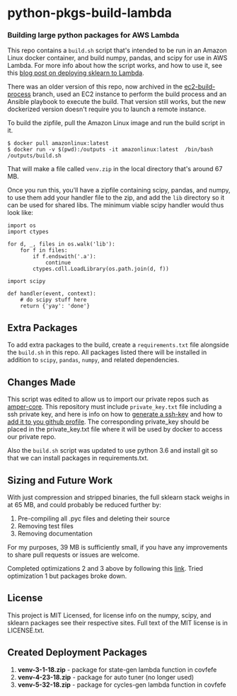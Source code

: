 # python-pkgs-build-lambda

### Building large python packages for AWS Lambda

This repo contains a `build.sh` script that's intended to be run in an Amazon
Linux docker container, and build numpy, pandas, and scipy for use in AWS
Lambda. For more info about how the script works, and how to use it, see this
[blog post on deploying sklearn to Lambda](https://serverlesscode.com/post/scikitlearn-with-amazon-linux-container/).

There was an older version of this repo, now archived in the
[ec2-build-process](https://github.com/ryansb/sklearn-build-lambda/tree/ec2-build-process)
branch, used an EC2 instance to perform the build process and an Ansible
playbook to execute the build. That version still works, but the new dockerized
version doesn't require you to launch a remote instance.

To build the zipfile, pull the Amazon Linux image and run the build script in
it.

```
$ docker pull amazonlinux:latest
$ docker run -v $(pwd):/outputs -it amazonlinux:latest  /bin/bash /outputs/build.sh
```

That will make a file called `venv.zip` in the local directory that's around
67 MB.

Once you run this, you'll have a zipfile containing scipy, pandas, and numpy, to use them add your handler file to the zip, and add the `lib`
directory so it can be used for shared libs. The minimum viable scipy handler
would thus look like:

```
import os
import ctypes

for d, _, files in os.walk('lib'):
    for f in files:
        if f.endswith('.a'):
            continue
        ctypes.cdll.LoadLibrary(os.path.join(d, f))

import scipy

def handler(event, context):
    # do scipy stuff here
    return {'yay': 'done'}

```

## Extra Packages

To add extra packages to the build, create a `requirements.txt` file alongside
the `build.sh` in this repo. All packages listed there will be installed in
addition to `scipy`, `pandas`, `numpy`, and related dependencies.

## Changes Made

This script was edited to allow us to import our private repos such as [amper-core](https://github.com/ampertech/amper-core). This repository must include `private_key.txt` file including a ssh private key, and here is info on how to [generate a ssh-key](https://help.github.com/articles/generating-a-new-ssh-key-and-adding-it-to-the-ssh-agent/#generating-a-new-ssh-key) and how to [add it to you github profile](https://help.github.com/articles/adding-a-new-ssh-key-to-your-github-account/). The corresponding private_key should be placed in the private_key.txt file where it will be used by docker to access our private repo.

Also the `build.sh` script was updated to use python 3.6 and install git so that we can install packages in requirements.txt.

## Sizing and Future Work

With just compression and stripped binaries, the full sklearn stack weighs in
at 65 MB, and could probably be reduced further by:

1. Pre-compiling all .pyc files and deleting their source
2. Removing test files
3. Removing documentation

For my purposes, 39 MB is sufficiently small, if you have any improvements to
share pull requests or issues are welcome.

Completed optimizations 2 and 3 above by following this [link](https://gist.github.com/CarstVaartjes/77dbe8249d171e592bd17847f7009272#file-fb_prophet_chalice-py-L39). Tried optimization 1 but packages broke down.

## License

This project is MIT Licensed, for license info on the numpy, scipy, and sklearn
packages see their respective sites. Full text of the MIT license is in
LICENSE.txt.

## Created Deployment Packages

1. **venv-3-1-18.zip** - package for state-gen lambda function in covfefe
2. **venv-4-23-18.zip** - package for auto tuner (no longer used)
3. **venv-5-32-18.zip** - package for cycles-gen lambda function in covfefe
